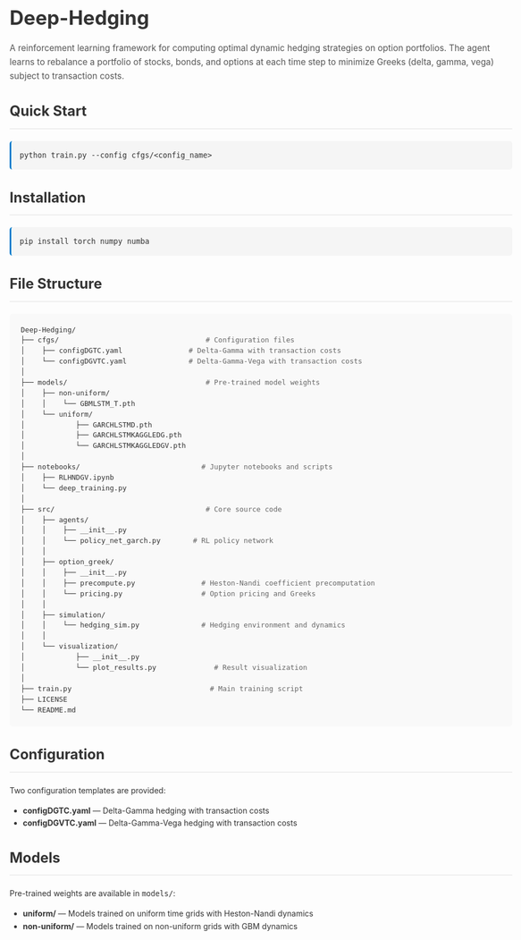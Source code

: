 <!DOCTYPE html>
<html>
<head>
    <style>
        body {
            font-family: -apple-system, BlinkMacSystemFont, 'Segoe UI', Roboto, sans-serif;
            line-height: 1.6;
            color: #333;
            max-width: 900px;
            margin: 0 auto;
            padding: 20px;
        }
        h1 {
            font-size: 2.5em;
            margin-bottom: 10px;
        }
        h2 {
            font-size: 1.8em;
            margin-top: 30px;
            border-bottom: 2px solid #eee;
            padding-bottom: 10px;
        }
        .description {
            font-size: 1.1em;
            color: #555;
            margin-bottom: 20px;
        }
        pre {
            background: #f5f5f5;
            padding: 15px;
            border-radius: 5px;
            overflow-x: auto;
            border-left: 3px solid #007acc;
        }
        code {
            font-family: 'Monaco', 'Menlo', monospace;
            font-size: 0.95em;
        }
        .file-tree {
            background: #f9f9f9;
            padding: 20px;
            border-radius: 5px;
            font-family: 'Monaco', monospace;
            font-size: 0.9em;
            line-height: 1.5;
            overflow-x: auto;
        }
        .file-comment {
            color: #666;
            margin-left: 20px;
        }
    </style>
</head>
<body>

<h1>Deep-Hedging</h1>

<p class="description">
    A reinforcement learning framework for computing optimal dynamic hedging strategies on option portfolios. 
    The agent learns to rebalance a portfolio of stocks, bonds, and options at each time step to minimize Greeks 
    (delta, gamma, vega) subject to transaction costs.
</p>

<h2>Quick Start</h2>
<pre><code>python train.py --config cfgs/&lt;config_name&gt;</code></pre>

<h2>Installation</h2>
<pre><code>pip install torch numpy numba</code></pre>

<h2>File Structure</h2>

<div class="file-tree">
Deep-Hedging/<br>
├── cfgs/&nbsp;&nbsp;&nbsp;&nbsp;&nbsp;&nbsp;&nbsp;&nbsp;&nbsp;&nbsp;&nbsp;&nbsp;&nbsp;&nbsp;&nbsp;&nbsp;&nbsp;&nbsp;&nbsp;&nbsp;&nbsp;&nbsp;&nbsp;&nbsp;&nbsp;&nbsp;&nbsp;&nbsp;&nbsp;&nbsp;&nbsp;&nbsp;<span class="file-comment"># Configuration files</span><br>
│&nbsp;&nbsp;&nbsp; ├── configDGTC.yaml&nbsp;&nbsp;&nbsp;&nbsp;&nbsp;&nbsp;&nbsp;&nbsp;&nbsp;&nbsp;&nbsp;&nbsp;&nbsp;<span class="file-comment"># Delta-Gamma with transaction costs</span><br>
│&nbsp;&nbsp;&nbsp; └── configDGVTC.yaml&nbsp;&nbsp;&nbsp;&nbsp;&nbsp;&nbsp;&nbsp;&nbsp;&nbsp;&nbsp;&nbsp;&nbsp;<span class="file-comment"># Delta-Gamma-Vega with transaction costs</span><br>
│<br>
├── models/&nbsp;&nbsp;&nbsp;&nbsp;&nbsp;&nbsp;&nbsp;&nbsp;&nbsp;&nbsp;&nbsp;&nbsp;&nbsp;&nbsp;&nbsp;&nbsp;&nbsp;&nbsp;&nbsp;&nbsp;&nbsp;&nbsp;&nbsp;&nbsp;&nbsp;&nbsp;&nbsp;&nbsp;&nbsp;&nbsp;<span class="file-comment"># Pre-trained model weights</span><br>
│&nbsp;&nbsp;&nbsp; ├── non-uniform/<br>
│&nbsp;&nbsp;&nbsp; │&nbsp;&nbsp;&nbsp; └── GBMLSTM_T.pth<br>
│&nbsp;&nbsp;&nbsp; └── uniform/<br>
│&nbsp;&nbsp;&nbsp;&nbsp;&nbsp;&nbsp;&nbsp;&nbsp;&nbsp;&nbsp;&nbsp; ├── GARCHLSTMD.pth<br>
│&nbsp;&nbsp;&nbsp;&nbsp;&nbsp;&nbsp;&nbsp;&nbsp;&nbsp;&nbsp;&nbsp; ├── GARCHLSTMKAGGLEDG.pth<br>
│&nbsp;&nbsp;&nbsp;&nbsp;&nbsp;&nbsp;&nbsp;&nbsp;&nbsp;&nbsp;&nbsp; └── GARCHLSTMKAGGLEDGV.pth<br>
│<br>
├── notebooks/&nbsp;&nbsp;&nbsp;&nbsp;&nbsp;&nbsp;&nbsp;&nbsp;&nbsp;&nbsp;&nbsp;&nbsp;&nbsp;&nbsp;&nbsp;&nbsp;&nbsp;&nbsp;&nbsp;&nbsp;&nbsp;&nbsp;&nbsp;&nbsp;&nbsp;&nbsp;<span class="file-comment"># Jupyter notebooks and scripts</span><br>
│&nbsp;&nbsp;&nbsp; ├── RLHNDGV.ipynb<br>
│&nbsp;&nbsp;&nbsp; └── deep_training.py<br>
│<br>
├── src/&nbsp;&nbsp;&nbsp;&nbsp;&nbsp;&nbsp;&nbsp;&nbsp;&nbsp;&nbsp;&nbsp;&nbsp;&nbsp;&nbsp;&nbsp;&nbsp;&nbsp;&nbsp;&nbsp;&nbsp;&nbsp;&nbsp;&nbsp;&nbsp;&nbsp;&nbsp;&nbsp;&nbsp;&nbsp;&nbsp;&nbsp;&nbsp;&nbsp;<span class="file-comment"># Core source code</span><br>
│&nbsp;&nbsp;&nbsp; ├── agents/<br>
│&nbsp;&nbsp;&nbsp; │&nbsp;&nbsp;&nbsp; ├── __init__.py<br>
│&nbsp;&nbsp;&nbsp; │&nbsp;&nbsp;&nbsp; └── policy_net_garch.py&nbsp;&nbsp;&nbsp;&nbsp;&nbsp;<span class="file-comment"># RL policy network</span><br>
│&nbsp;&nbsp;&nbsp; │<br>
│&nbsp;&nbsp;&nbsp; ├── option_greek/<br>
│&nbsp;&nbsp;&nbsp; │&nbsp;&nbsp;&nbsp; ├── __init__.py<br>
│&nbsp;&nbsp;&nbsp; │&nbsp;&nbsp;&nbsp; ├── precompute.py&nbsp;&nbsp;&nbsp;&nbsp;&nbsp;&nbsp;&nbsp;&nbsp;&nbsp;&nbsp;&nbsp;&nbsp;&nbsp;<span class="file-comment"># Heston-Nandi coefficient precomputation</span><br>
│&nbsp;&nbsp;&nbsp; │&nbsp;&nbsp;&nbsp; └── pricing.py&nbsp;&nbsp;&nbsp;&nbsp;&nbsp;&nbsp;&nbsp;&nbsp;&nbsp;&nbsp;&nbsp;&nbsp;&nbsp;&nbsp;&nbsp;&nbsp;<span class="file-comment"># Option pricing and Greeks</span><br>
│&nbsp;&nbsp;&nbsp; │<br>
│&nbsp;&nbsp;&nbsp; ├── simulation/<br>
│&nbsp;&nbsp;&nbsp; │&nbsp;&nbsp;&nbsp; └── hedging_sim.py&nbsp;&nbsp;&nbsp;&nbsp;&nbsp;&nbsp;&nbsp;&nbsp;&nbsp;&nbsp;&nbsp;&nbsp;<span class="file-comment"># Hedging environment and dynamics</span><br>
│&nbsp;&nbsp;&nbsp; │<br>
│&nbsp;&nbsp;&nbsp; └── visualization/<br>
│&nbsp;&nbsp;&nbsp;&nbsp;&nbsp;&nbsp;&nbsp;&nbsp;&nbsp;&nbsp;&nbsp; ├── __init__.py<br>
│&nbsp;&nbsp;&nbsp;&nbsp;&nbsp;&nbsp;&nbsp;&nbsp;&nbsp;&nbsp;&nbsp; └── plot_results.py&nbsp;&nbsp;&nbsp;&nbsp;&nbsp;&nbsp;&nbsp;&nbsp;&nbsp;&nbsp;&nbsp;<span class="file-comment"># Result visualization</span><br>
│<br>
├── train.py&nbsp;&nbsp;&nbsp;&nbsp;&nbsp;&nbsp;&nbsp;&nbsp;&nbsp;&nbsp;&nbsp;&nbsp;&nbsp;&nbsp;&nbsp;&nbsp;&nbsp;&nbsp;&nbsp;&nbsp;&nbsp;&nbsp;&nbsp;&nbsp;&nbsp;&nbsp;&nbsp;&nbsp;&nbsp;&nbsp;<span class="file-comment"># Main training script</span><br>
├── LICENSE<br>
└── README.md
</div>

<h2>Configuration</h2>
<p>Two configuration templates are provided:</p>
<ul>
    <li><strong>configDGTC.yaml</strong> — Delta-Gamma hedging with transaction costs</li>
    <li><strong>configDGVTC.yaml</strong> — Delta-Gamma-Vega hedging with transaction costs</li>
</ul>

<h2>Models</h2>
<p>Pre-trained weights are available in <code>models/</code>:</p>
<ul>
    <li><strong>uniform/</strong> — Models trained on uniform time grids with Heston-Nandi dynamics</li>
    <li><strong>non-uniform/</strong> — Models trained on non-uniform grids with GBM dynamics</li>
</ul>

</body>
</html>
